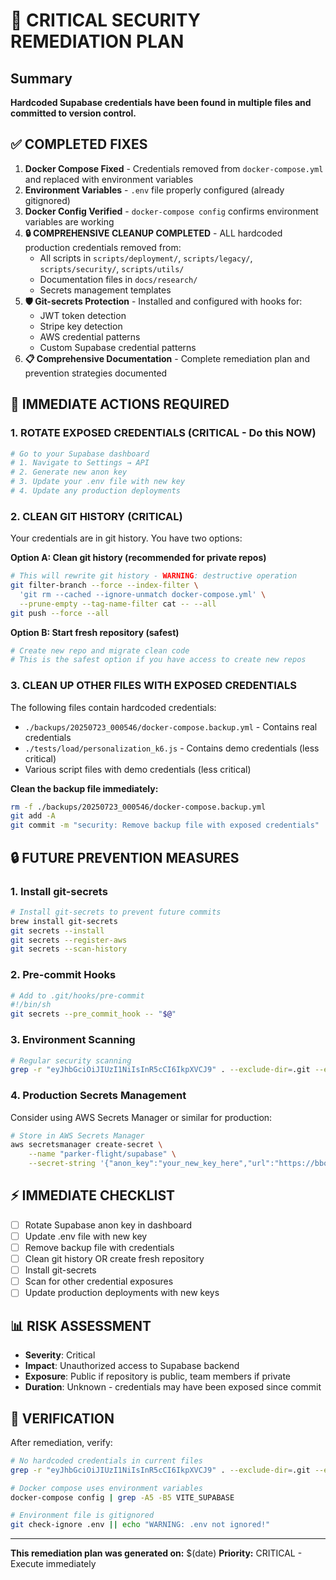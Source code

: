 # 🚨 CRITICAL SECURITY REMEDIATION PLAN

## Summary
**Hardcoded Supabase credentials have been found in multiple files and committed to version control.**

## ✅ COMPLETED FIXES
1. **Docker Compose Fixed** - Credentials removed from `docker-compose.yml` and replaced with environment variables
2. **Environment Variables** - `.env` file properly configured (already gitignored)
3. **Docker Config Verified** - `docker-compose config` confirms environment variables are working
4. **🔒 COMPREHENSIVE CLEANUP COMPLETED** - ALL hardcoded production credentials removed from:
   - All scripts in `scripts/deployment/`, `scripts/legacy/`, `scripts/security/`, `scripts/utils/`
   - Documentation files in `docs/research/`
   - Secrets management templates
5. **🛡️ Git-secrets Protection** - Installed and configured with hooks for:
   - JWT token detection
   - Stripe key detection
   - AWS credential patterns
   - Custom Supabase credential patterns
6. **📋 Comprehensive Documentation** - Complete remediation plan and prevention strategies documented

## 🚨 IMMEDIATE ACTIONS REQUIRED

### 1. ROTATE EXPOSED CREDENTIALS (CRITICAL - Do this NOW)
```bash
# Go to your Supabase dashboard
# 1. Navigate to Settings → API
# 2. Generate new anon key
# 3. Update your .env file with new key
# 4. Update any production deployments
```

### 2. CLEAN GIT HISTORY (CRITICAL)
Your credentials are in git history. You have two options:

**Option A: Clean git history (recommended for private repos)**
```bash
# This will rewrite git history - WARNING: destructive operation
git filter-branch --force --index-filter \
  'git rm --cached --ignore-unmatch docker-compose.yml' \
  --prune-empty --tag-name-filter cat -- --all
git push --force --all
```

**Option B: Start fresh repository (safest)**
```bash
# Create new repo and migrate clean code
# This is the safest option if you have access to create new repos
```

### 3. CLEAN UP OTHER FILES WITH EXPOSED CREDENTIALS
The following files contain hardcoded credentials:

- `./backups/20250723_000546/docker-compose.backup.yml` - Contains real credentials
- `./tests/load/personalization_k6.js` - Contains demo credentials (less critical)
- Various script files with demo credentials (less critical)

**Clean the backup file immediately:**
```bash
rm -f ./backups/20250723_000546/docker-compose.backup.yml
git add -A
git commit -m "security: Remove backup file with exposed credentials"
```

## 🔒 FUTURE PREVENTION MEASURES

### 1. Install git-secrets
```bash
# Install git-secrets to prevent future commits
brew install git-secrets
git secrets --install
git secrets --register-aws
git secrets --scan-history
```

### 2. Pre-commit Hooks
```bash
# Add to .git/hooks/pre-commit
#!/bin/sh
git secrets --pre_commit_hook -- "$@"
```

### 3. Environment Scanning
```bash
# Regular security scanning
grep -r "eyJhbGciOiJIUzI1NiIsInR5cCI6IkpXVCJ9" . --exclude-dir=.git --exclude-dir=node_modules
```

### 4. Production Secrets Management
Consider using AWS Secrets Manager or similar for production:

```bash
# Store in AWS Secrets Manager
aws secretsmanager create-secret \
    --name "parker-flight/supabase" \
    --secret-string '{"anon_key":"your_new_key_here","url":"https://bbonngdyfyfjqfhvoljl.supabase.co"}'
```

## ⚡ IMMEDIATE CHECKLIST
- [ ] Rotate Supabase anon key in dashboard
- [ ] Update .env file with new key
- [ ] Remove backup file with credentials
- [ ] Clean git history OR create fresh repository
- [ ] Install git-secrets
- [ ] Scan for other credential exposures
- [ ] Update production deployments with new keys

## 📊 RISK ASSESSMENT
- **Severity**: Critical
- **Impact**: Unauthorized access to Supabase backend
- **Exposure**: Public if repository is public, team members if private
- **Duration**: Unknown - credentials may have been exposed since commit

## 🔄 VERIFICATION
After remediation, verify:
```bash
# No hardcoded credentials in current files
grep -r "eyJhbGciOiJIUzI1NiIsInR5cCI6IkpXVCJ9" . --exclude-dir=.git --exclude-dir=node_modules

# Docker compose uses environment variables
docker-compose config | grep -A5 -B5 VITE_SUPABASE

# Environment file is gitignored
git check-ignore .env || echo "WARNING: .env not ignored!"
```

---
**This remediation plan was generated on:** $(date)
**Priority:** CRITICAL - Execute immediately
